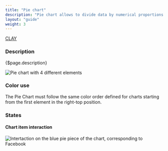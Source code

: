 ```yaml
---
title: "Pie chart"
description: "Pie chart allows to divide data by numerical proportions of a total value (always 100%)."
layout: "guide"
weight: 3
---
```


<a class="label-link label label-warning" href="https://clayui.com/docs/components/charts/basic/pie_chart.html" target="_blank">CLAY</a>

### Description

{$page.description}

![Pie chart with 4 different elements](../../../images/ChartPie.png)

### Color use

The Pie Chart must follow the same color order defined for charts starting from the first element in the right-top position.

### States

#### Chart item interaction
![Intertaction on the blue pie piece of the chart, corresponding to Facebook](../../../images/ChartPieItemSel.png)


